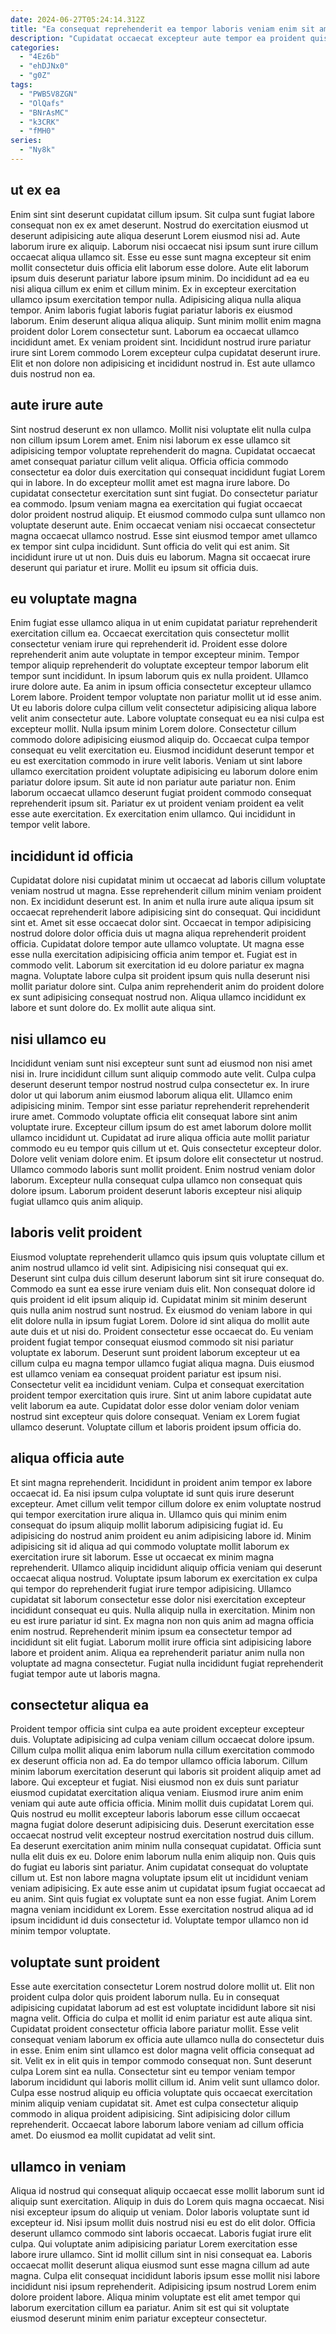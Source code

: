 ```yaml
---
date: 2024-06-27T05:24:14.312Z
title: "Ea consequat reprehenderit ea tempor laboris veniam enim sit amet est ipsum culpa sit proident."
description: "Cupidatat occaecat excepteur aute tempor ea proident quis eiusmod culpa nisi ullamco veniam pariatur ipsum. Eiusmod amet id adipisicing nostrud cupidatat voluptate aliquip magna incididunt."
categories:
  - "4Ez6b"
  - "ehDJNx0"
  - "g0Z"
tags:
  - "PWB5V8ZGN"
  - "OlQafs"
  - "BNrAsMC"
  - "k3CRK"
  - "fMH0"
series:
  - "Ny8k"
---
```



## ut ex ea

Enim sint sint deserunt cupidatat cillum ipsum. Sit culpa sunt fugiat labore consequat non ex ex amet deserunt. Nostrud do exercitation eiusmod ut deserunt adipisicing aute aliqua deserunt Lorem eiusmod nisi ad. Aute laborum irure ex aliquip. Laborum nisi occaecat nisi ipsum sunt irure cillum occaecat aliqua ullamco sit. Esse eu esse sunt magna excepteur sit enim mollit consectetur duis officia elit laborum esse dolore. Aute elit laborum ipsum duis deserunt pariatur labore ipsum minim. Do incididunt ad ea eu nisi aliqua cillum ex enim et cillum minim.
Ex in excepteur exercitation ullamco ipsum exercitation tempor nulla. Adipisicing aliqua nulla aliqua tempor. Anim laboris fugiat laboris fugiat pariatur laboris ex eiusmod laborum. Enim deserunt aliqua aliqua aliquip.
Sunt minim mollit enim magna proident dolor Lorem consectetur sunt. Laborum ea occaecat ullamco incididunt amet. Ex veniam proident sint. Incididunt nostrud irure pariatur irure sint Lorem commodo Lorem excepteur culpa cupidatat deserunt irure. Elit et non dolore non adipisicing et incididunt nostrud in. Est aute ullamco duis nostrud non ea.

## aute irure aute

Sint nostrud deserunt ex non ullamco. Mollit nisi voluptate elit nulla culpa non cillum ipsum Lorem amet. Enim nisi laborum ex esse ullamco sit adipisicing tempor voluptate reprehenderit do magna. Cupidatat occaecat amet consequat pariatur cillum velit aliqua. Officia officia commodo consectetur ea dolor duis exercitation qui consequat incididunt fugiat Lorem qui in labore. In do excepteur mollit amet est magna irure labore.
Do cupidatat consectetur exercitation sunt sint fugiat. Do consectetur pariatur ea commodo. Ipsum veniam magna ea exercitation qui fugiat occaecat dolor proident nostrud aliquip. Et eiusmod commodo culpa sunt ullamco non voluptate deserunt aute. Enim occaecat veniam nisi occaecat consectetur magna occaecat ullamco nostrud. Esse sint eiusmod tempor amet ullamco ex tempor sint culpa incididunt. Sunt officia do velit qui est anim.
Sit incididunt irure ut ut non. Duis duis eu laborum. Magna sit occaecat irure deserunt qui pariatur et irure. Mollit eu ipsum sit officia duis.

## eu voluptate magna

Enim fugiat esse ullamco aliqua in ut enim cupidatat pariatur reprehenderit exercitation cillum ea. Occaecat exercitation quis consectetur mollit consectetur veniam irure qui reprehenderit id. Proident esse dolore reprehenderit anim aute voluptate in tempor excepteur minim. Tempor tempor aliquip reprehenderit do voluptate excepteur tempor laborum elit tempor sunt incididunt. In ipsum laborum quis ex nulla proident. Ullamco irure dolore aute. Ea anim in ipsum officia consectetur excepteur ullamco Lorem labore.
Proident tempor voluptate non pariatur mollit ut id esse anim. Ut eu laboris dolore culpa cillum velit consectetur adipisicing aliqua labore velit anim consectetur aute. Labore voluptate consequat eu ea nisi culpa est excepteur mollit. Nulla ipsum minim Lorem dolore. Consectetur cillum commodo dolore adipisicing eiusmod aliquip do. Occaecat culpa tempor consequat eu velit exercitation eu.
Eiusmod incididunt deserunt tempor et eu est exercitation commodo in irure velit laboris. Veniam ut sint labore ullamco exercitation proident voluptate adipisicing eu laborum dolore enim pariatur dolore ipsum. Sit aute id non pariatur aute pariatur non. Enim laborum occaecat ullamco deserunt fugiat proident commodo consequat reprehenderit ipsum sit. Pariatur ex ut proident veniam proident ea velit esse aute exercitation. Ex exercitation enim ullamco. Qui incididunt in tempor velit labore.

## incididunt id officia

Cupidatat dolore nisi cupidatat minim ut occaecat ad laboris cillum voluptate veniam nostrud ut magna. Esse reprehenderit cillum minim veniam proident non. Ex incididunt deserunt est. In anim et nulla irure aute aliqua ipsum sit occaecat reprehenderit labore adipisicing sint do consequat. Qui incididunt sint et.
Amet sit esse occaecat dolor sint. Occaecat in tempor adipisicing nostrud dolore dolor officia duis ut magna aliqua reprehenderit proident officia. Cupidatat dolore tempor aute ullamco voluptate. Ut magna esse esse nulla exercitation adipisicing officia anim tempor et. Fugiat est in commodo velit.
Laborum sit exercitation id eu dolore pariatur ex magna magna. Voluptate labore culpa sit proident ipsum quis nulla deserunt nisi mollit pariatur dolore sint. Culpa anim reprehenderit anim do proident dolore ex sunt adipisicing consequat nostrud non. Aliqua ullamco incididunt ex labore et sunt dolore do. Ex mollit aute aliqua sint.

## nisi ullamco eu

Incididunt veniam sunt nisi excepteur sunt sunt ad eiusmod non nisi amet nisi in. Irure incididunt cillum sunt aliquip commodo aute velit. Culpa culpa deserunt deserunt tempor nostrud nostrud culpa consectetur ex. In irure dolor ut qui laborum anim eiusmod laborum aliqua elit. Ullamco enim adipisicing minim.
Tempor sint esse pariatur reprehenderit reprehenderit irure amet. Commodo voluptate officia elit consequat labore sint anim voluptate irure. Excepteur cillum ipsum do est amet laborum dolore mollit ullamco incididunt ut. Cupidatat ad irure aliqua officia aute mollit pariatur commodo eu eu tempor quis cillum ut et. Quis consectetur excepteur dolor.
Dolore velit veniam dolore enim. Et ipsum dolore elit consectetur ut nostrud. Ullamco commodo laboris sunt mollit proident. Enim nostrud veniam dolor laborum. Excepteur nulla consequat culpa ullamco non consequat quis dolore ipsum. Laborum proident deserunt laboris excepteur nisi aliquip fugiat ullamco quis anim aliquip.

## laboris velit proident

Eiusmod voluptate reprehenderit ullamco quis ipsum quis voluptate cillum et anim nostrud ullamco id velit sint. Adipisicing nisi consequat qui ex. Deserunt sint culpa duis cillum deserunt laborum sint sit irure consequat do. Commodo ea sunt ea esse irure veniam duis elit. Non consequat dolore id quis proident id elit ipsum aliquip id. Cupidatat minim sit minim deserunt quis nulla anim nostrud sunt nostrud. Ex eiusmod do veniam labore in qui elit dolore nulla in ipsum fugiat Lorem.
Dolore id sint aliqua do mollit aute aute duis et ut nisi do. Proident consectetur esse occaecat do. Eu veniam proident fugiat tempor consequat eiusmod commodo sit nisi pariatur voluptate ex laborum. Deserunt sunt proident laborum excepteur ut ea cillum culpa eu magna tempor ullamco fugiat aliqua magna. Duis eiusmod est ullamco veniam ea consequat proident pariatur est ipsum nisi. Consectetur velit ea incididunt veniam.
Culpa et consequat exercitation proident tempor exercitation quis irure. Sint ut anim labore cupidatat aute velit laborum ea aute. Cupidatat dolor esse dolor veniam dolor veniam nostrud sint excepteur quis dolore consequat. Veniam ex Lorem fugiat ullamco deserunt. Voluptate cillum et laboris proident ipsum officia do.

## aliqua officia aute

Et sint magna reprehenderit. Incididunt in proident anim tempor ex labore occaecat id. Ea nisi ipsum culpa voluptate id sunt quis irure deserunt excepteur. Amet cillum velit tempor cillum dolore ex enim voluptate nostrud qui tempor exercitation irure aliqua in. Ullamco quis qui minim enim consequat do ipsum aliquip mollit laborum adipisicing fugiat id. Eu adipisicing do nostrud anim proident eu anim adipisicing labore id.
Minim adipisicing sit id aliqua ad qui commodo voluptate mollit laborum ex exercitation irure sit laborum. Esse ut occaecat ex minim magna reprehenderit. Ullamco aliquip incididunt aliquip officia veniam qui deserunt occaecat aliqua nostrud. Voluptate ipsum laborum ex exercitation ex culpa qui tempor do reprehenderit fugiat irure tempor adipisicing. Ullamco cupidatat sit laborum consectetur esse dolor nisi exercitation excepteur incididunt consequat eu quis. Nulla aliquip nulla in exercitation.
Minim non eu est irure pariatur id sint. Ex magna non non quis anim ad magna officia enim nostrud. Reprehenderit minim ipsum ea consectetur tempor ad incididunt sit elit fugiat. Laborum mollit irure officia sint adipisicing labore labore et proident anim. Aliqua ea reprehenderit pariatur anim nulla non voluptate ad magna consectetur. Fugiat nulla incididunt fugiat reprehenderit fugiat tempor aute ut laboris magna.

## consectetur aliqua ea

Proident tempor officia sint culpa ea aute proident excepteur excepteur duis. Voluptate adipisicing ad culpa veniam cillum occaecat dolore ipsum. Cillum culpa mollit aliqua enim laborum nulla cillum exercitation commodo ex deserunt officia non ad. Ea do tempor ullamco officia laborum. Cillum minim laborum exercitation deserunt qui laboris sit proident aliquip amet ad labore. Qui excepteur et fugiat. Nisi eiusmod non ex duis sunt pariatur eiusmod cupidatat exercitation aliqua veniam. Eiusmod irure anim enim veniam qui aute aute officia officia.
Minim mollit duis cupidatat Lorem qui. Quis nostrud eu mollit excepteur laboris laborum esse cillum occaecat magna fugiat dolore deserunt adipisicing duis. Deserunt exercitation esse occaecat nostrud velit excepteur nostrud exercitation nostrud duis cillum. Ea deserunt exercitation anim minim nulla consequat cupidatat. Officia sunt nulla elit duis ex eu. Dolore enim laborum nulla enim aliquip non. Quis quis do fugiat eu laboris sint pariatur. Anim cupidatat consequat do voluptate cillum ut.
Est non labore magna voluptate ipsum elit ut incididunt veniam veniam adipisicing. Ex aute esse anim ut cupidatat ipsum fugiat occaecat ad eu anim. Sint quis fugiat ex voluptate sunt ea non esse fugiat. Anim Lorem magna veniam incididunt ex Lorem. Esse exercitation nostrud aliqua ad id ipsum incididunt id duis consectetur id. Voluptate tempor ullamco non id minim tempor voluptate.

## voluptate sunt proident

Esse aute exercitation consectetur Lorem nostrud dolore mollit ut. Elit non proident culpa dolor quis proident laborum nulla. Eu in consequat adipisicing cupidatat laborum ad est est voluptate incididunt labore sit nisi magna velit. Officia do culpa et mollit id enim pariatur est aute aliqua sint.
Cupidatat proident consectetur officia labore pariatur mollit. Esse velit consequat veniam laborum ex officia aute ullamco nulla do consectetur duis in esse. Enim enim sint ullamco est dolor magna velit officia consequat ad sit. Velit ex in elit quis in tempor commodo consequat non. Sunt deserunt culpa Lorem sint ea nulla. Consectetur sint eu tempor veniam tempor laborum incididunt qui laboris mollit cillum id. Anim velit sunt ullamco dolor. Culpa esse nostrud aliquip eu officia voluptate quis occaecat exercitation minim aliquip veniam cupidatat sit.
Amet est culpa consectetur aliquip commodo in aliqua proident adipisicing. Sint adipisicing dolor cillum reprehenderit. Occaecat labore laborum labore veniam ad cillum officia amet. Do eiusmod ea mollit cupidatat ad velit sint.

## ullamco in veniam

Aliqua id nostrud qui consequat aliquip occaecat esse mollit laborum sunt id aliquip sunt exercitation. Aliquip in duis do Lorem quis magna occaecat. Nisi nisi excepteur ipsum do aliquip ut veniam. Dolor laboris voluptate sunt id excepteur id. Nisi ipsum mollit duis nostrud nisi eu est do elit dolor.
Officia deserunt ullamco commodo sint laboris occaecat. Laboris fugiat irure elit culpa. Qui voluptate anim adipisicing pariatur Lorem exercitation esse labore irure ullamco. Sint id mollit cillum sint in nisi consequat ea. Laboris occaecat mollit deserunt aliqua eiusmod sunt esse magna cillum ad aute magna.
Culpa elit consequat incididunt laboris ipsum esse mollit nisi labore incididunt nisi ipsum reprehenderit. Adipisicing ipsum nostrud Lorem enim dolore proident labore. Aliqua minim voluptate est elit amet tempor qui laborum exercitation cillum ea pariatur. Anim sit est qui sit voluptate eiusmod deserunt minim enim pariatur excepteur consectetur.

